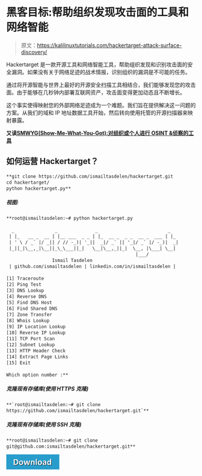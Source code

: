 # 黑客目标:帮助组织发现攻击面的工具和网络智能

> 原文：<https://kalilinuxtutorials.com/hackertarget-attack-surface-discovery/>

Hackertarget 是一款开源工具和网络智能工具，帮助组织发现和识别攻击面的安全漏洞。如果没有关于网络足迹的战术情报，识别组织的漏洞是不可能的任务。

通过将开源智能与世界上最好的开源安全扫描工具相结合，我们能够发现您的攻击面。由于能够在几秒钟内部署互联网资产，攻击面变得更加动态且不断增长。

这个事实使得映射您的外部网络足迹成为一个难题。我们旨在提供解决这一问题的方案。从我们的域和 IP 地址数据工具开始，然后转向使用托管的开源扫描器来映射暴露。

**又读[SMWYG(Show-Me-What-You-Got):对组织或个人进行 OSINT &侦察的工具](https://kalilinuxtutorials.com/smwyg/)**

## **如何运营 Hackertarget？**

```
**git clone https://github.com/ismailtasdelen/hackertarget.git
cd hackertarget/
python hackertarget.py**
```

##### **视图:**

```
**root@ismailtasdelen:~# python hackertarget.py 

  _               _              _                          _   
 | |_   __ _  __ | |__ ___  _ _ | |_  __ _  _ _  __ _  ___ | |_ 
 | ' \ / _` |/ _|| / // -_)| '_||  _|/ _` || '_|/ _` |/ -_)|  _|
 |_||_|\__,_|\__||_\_\___||_|   \__|\__,_||_|  \__, |\___| \__|
                                                |___/           
		         Ismail Tasdelen
 | github.com/ismailtasdelen | linkedin.com/in/ismailtasdelen |

[1] Traceroute
[2] Ping Test
[3] DNS Lookup
[4] Reverse DNS
[5] Find DNS Host
[6] Find Shared DNS
[7] Zone Transfer
[8] Whois Lookup
[9] IP Location Lookup
[10] Reverse IP Lookup
[11] TCP Port Scan
[12] Subnet Lookup
[13] HTTP Header Check
[14] Extract Page Links
[15] Exit

Which option number :** 
```

##### **克隆现有存储库(使用 HTTPS 克隆)**

```
**`root@ismailtasdelen:~# git clone https://github.com/ismailtasdelen/hackertarget.git`** 
```

##### **克隆现有存储库(使用 SSH 克隆)**

```
**root@ismailtasdelen:~# git clone git@github.com:ismailtasdelen/hackertarget.git** 
```

[![](img//d861a9096555aeb1980fc054015933d7.png)](https://github.com/ismailtasdelen/hackertarget)